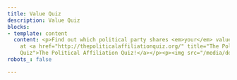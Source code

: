 ```yaml
---
title: Value Quiz
description: Value Quiz
blocks:
- template: content
  content: <p>Find out which political party shares <em>your</em> values and ethics
    at <a href="http://thepoliticalaffiliationquiz.org/" title="The Political Affiliation
    Quiz">The Political Affiliation Quiz!</a></p><p><img src="/media/download (1).png"></p>
robots_: false

---
```

